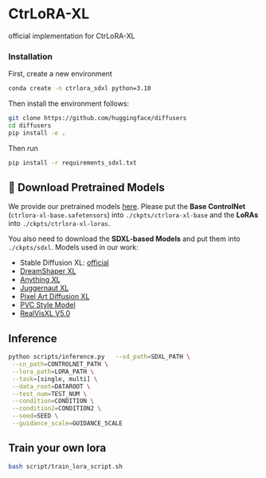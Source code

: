 # CtrLoRA-XL
official implementation for CtrLoRA-XL

### Installation

First, create a new environment

```bash
conda create -n ctrlora_sdxl python=3.10
```
Then install the environment follows:
```bash
git clone https://github.com/huggingface/diffusers
cd diffusers
pip install -e .
```

Then run
```bash
pip install -r requirements_sdxl.txt
```


## 🤖️ Download Pretrained Models

We provide our pretrained models [here](https://huggingface.co/Savlim/CtrLoRA-XL/tree/main). Please put the **Base ControlNet** (`ctrlora-xl-base.safetensors`) into `./ckpts/ctrlora-xl-base` and the **LoRAs** into `./ckpts/ctrlora-xl-loras`.


You also need to download the **SDXL-based Models** and put them into `./ckpts/sdxl`. Models used in our work:


- Stable Diffusion XL: [official](https://huggingface.co/stabilityai/stable-diffusion-xl-base-1.0/tree/main)
- [DreamShaper XL](https://civitai.com/models/112902/dreamshaper-xl)
- [Anything XL](https://civitai.com/models/9409/or-anything-xl)
- [Juggernaut XL](https://civitai.com/models/133005/juggernaut-xl)
- [Pixel Art Diffusion XL](https://civitai.com/models/277680/pixel-art-diffusion-xl)
- [PVC Style Model](https://civitai.com/models/338712/pvc-style-modelmovable-figure-model-xl)
- [RealVisXL V5.0](https://civitai.com/models/139562/realvisxl-v50)

## 


## Inference


```bash
python scripts/inference.py   --sd_path=SDXL_PATH \
 --cn_path=CONTROLNET_PATH \
 --lora_path=LORA_PATH \
 --task=[single, multi] \
 --data_root=DATAROOT \
 --test_num=TEST_NUM \
 --condition=CONDITION \
 --condition2=CONDITION2 \
 --seed=SEED \
 --guidance_scale=GUIDANCE_SCALE
```

## Train your own lora

```bash
bash script/train_lora_script.sh
```
